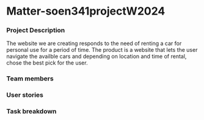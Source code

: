 # Matter-soen341projectW2024

### Project Description  

The website we are creating responds to the need of renting a car for personal use for a period of time. The product is a website that lets the user navigate the availble cars and depending on location and time of rental, chose the best pick for the user. 

### Team members

### User stories

### Task breakdown

